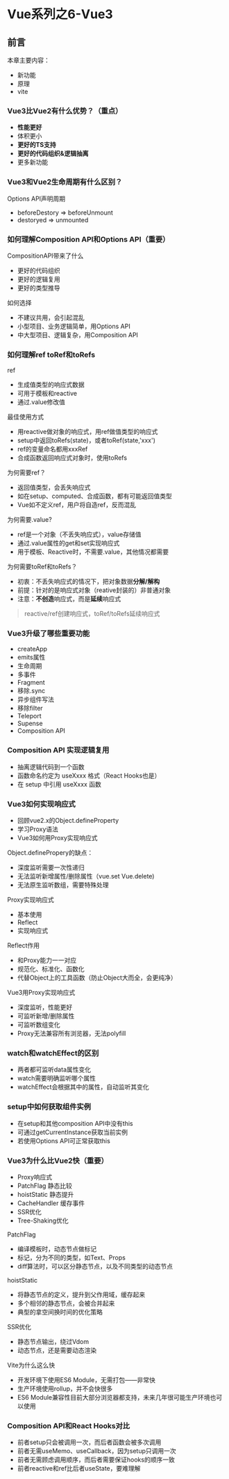 # Vue系列之6-Vue3

## 前言

本章主要内容：
- 新功能
- 原理
- vite

### Vue3比Vue2有什么优势？（重点）
- **性能更好**
- 体积更小
- **更好的TS支持**
- **更好的代码组织&逻辑抽离**
- 更多新功能

### Vue3和Vue2生命周期有什么区别？
Options API声明周期

- beforeDestory => beforeUnmount
- destoryed => unmounted

### 如何理解Composition API和Options API（重要）
CompositionAPI带来了什么
- 更好的代码组织
- 更好的逻辑复用
- 更好的类型推导

如何选择
- 不建议共用，会引起混乱
- 小型项目、业务逻辑简单，用Options API
- 中大型项目、逻辑复杂，用Composition API

### 如何理解ref toRef和toRefs
ref
- 生成值类型的响应式数据
- 可用于模板和reactive
- 通过.value修改值

最佳使用方式
- 用reactive做对象的响应式，用ref做值类型的响应式
- setup中返回toRefs(state)，或者toRef(state,'xxx')
- ref的变量命名都用xxxRef
- 合成函数返回响应式对象时，使用toRefs

为何需要ref？
- 返回值类型，会丢失响应式
- 如在setup、computed、合成函数，都有可能返回值类型
- Vue如不定义ref，用户将自造ref，反而混乱

为何需要.value?
- ref是一个对象（不丢失响应式），value存储值
- 通过.value属性的get和set实现响应式
- 用于模板、Reactive时，不需要.value，其他情况都需要

为何需要toRef和toRefs？
- 初衷：不丢失响应式的情况下，把对象数据**分解/解构**
- 前提：针对的是响应式对象（reative封装的）非普通对象
- 注意：**不创造**响应式，而是**延续**响应式

> reactive/ref创建响应式，toRef/toRefs延续响应式


### Vue3升级了哪些重要功能
- createApp
- emits属性
- 生命周期
- 多事件
- Fragment
- 移除.sync
- 异步组件写法
- 移除filter
- Teleport
- Supense
- Composition API

### Composition API 实现逻辑复用

- 抽离逻辑代码到一个函数
- 函数命名约定为 useXxxx 格式（React Hooks也是）
- 在 setup 中引用 useXxxx 函数

### Vue3如何实现响应式

- 回顾vue2.x的Object.defineProperty
- 学习Proxy语法
- Vue3如何用Proxy实现响应式

Object.definePropery的缺点：
- 深度监听需要一次性递归
- 无法监听新增属性/删除属性（vue.set Vue.delete)
- 无法原生监听数组，需要特殊处理

Proxy实现响应式
- 基本使用
- Reflect
- 实现响应式

Reflect作用
- 和Proxy能力一一对应
- 规范化、标准化、函数化
- 代替Object上的工具函数（防止Object大而全，会更纯净）

Vue3用Proxy实现响应式
- 深度监听，性能更好
- 可监听新增/删除属性
- 可监听数组变化
- Proxy无法兼容所有浏览器，无法polyfill

### watch和watchEffect的区别
- 两者都可监听data属性变化
- watch需要明确监听哪个属性
- watchEffect会根据其中的属性，自动监听其变化

### setup中如何获取组件实例
- 在setup和其他composition API中没有this
- 可通过getCurrentInstance获取当前实例
- 若使用Options API可正常获取this

### Vue3为什么比Vue2快（重要）
- Proxy响应式
- PatchFlag 静态比较
- hoistStatic 静态提升
- CacheHandler 缓存事件
- SSR优化
- Tree-Shaking优化

PatchFlag
- 编译模板时，动态节点做标记
- 标记，分为不同的类型，如Text、Props
- diff算法时，可以区分静态节点，以及不同类型的动态节点

hoistStatic
- 将静态节点的定义，提升到父作用域，缓存起来
- 多个相邻的静态节点，会被合并起来
- 典型的拿空间换时间的优化策略

SSR优化
- 静态节点输出，绕过Vdom
- 动态节点，还是需要动态渲染


Vite为什么这么快
- 开发环境下使用ES6 Module，无需打包——非常快
- 生产环境使用rollup，并不会快很多
- ES6 Module兼容性目前大部分浏览器都支持，未来几年很可能生产环境也可以使用


### Composition API和React Hooks对比
- 前者setup只会被调用一次，而后者函数会被多次调用
- 前者无需useMemo、useCallback，因为setup只调用一次
- 前者无需顾虑调用顺序，而后者需要保证hooks的顺序一致
- 前者reactive和ref比后者useState，要难理解

